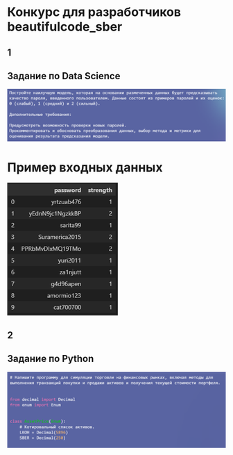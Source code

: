 # Конкурс для разработчиков beautifulcode_sber

## 1
## Задание по Data Science
![alt-текст](https://github.com/shatrunoff/beautifulcode_sber/blob/main/tasks/data_science.png "Текст заголовка логотипа 1")
# Пример входных данных
![alt-текст](https://github.com/shatrunoff/beautifulcode_sber/blob/main/tasks/ds_example.png "Текст заголовка логотипа 2")

## 2
## Задание по Python
![alt-текст](https://github.com/shatrunoff/beautifulcode_sber/blob/main/tasks/python.png "Текст заголовка логотипа 1")